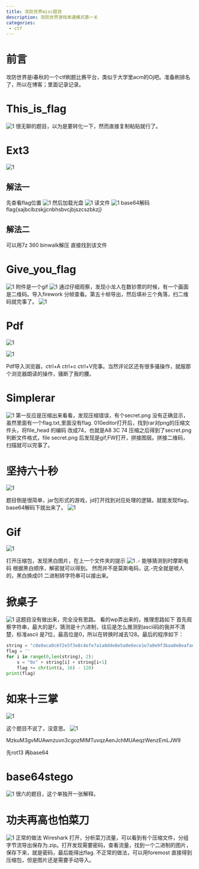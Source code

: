 ```yaml
---
title: 攻防世界misc题目
description: 攻防世界游戏单通模式第一关
categories: 
 - ctf
---
```


# 前言
攻防世界是i春秋的一个ctf刷题比赛平台，类似于大学里acm的Oj吧。准备刷排名了，所以在博客；里面记录记录。

# This_is_flag
![1](https://github.com/crazypyy/crazypyy.github.io/blob/master/images/gongfangshijiemisc/1.png?raw=true)
很无聊的题目，以为是要转化一下，然而直接复制粘贴就行了。

# Ext3
![1](https://github.com/crazypyy/crazypyy.github.io/blob/master/images/gongfangshijiemisc/2.png?raw=true)
## 解法一
先查看flag位置
![1](https://github.com/crazypyy/crazypyy.github.io/blob/master/images/gongfangshijiemisc/3.png?raw=true)
然后加载光盘
![1](https://github.com/crazypyy/crazypyy.github.io/blob/master/images/gongfangshijiemisc/4.png?raw=true)
读文件
![1](https://github.com/crazypyy/crazypyy.github.io/blob/master/images/gongfangshijiemisc/5.png?raw=true)
base64解码
flag{sajbcibzskjjcnbhsbvcjbjszcszbkzj}
## 解法二
可以用7z  360  binwalk解压 直接找到该文件
# Give_you_flag
![1](https://github.com/crazypyy/crazypyy.github.io/blob/master/images/gongfangshijiemisc/6.png?raw=true)
附件是一个gif
![1](https://github.com/crazypyy/crazypyy.github.io/blob/master/images/gongfangshijiemisc/7.png?raw=true)
通过仔细观察，发现小龙人在数钞票的时候，有一个画面是二维码。导入firework 分帧查看。第五十帧导出，然后填补三个角落，扫二维码就完事了。
![1](https://github.com/crazypyy/crazypyy.github.io/blob/master/images/gongfangshijiemisc/8.png?raw=true)

# Pdf
![1](https://github.com/crazypyy/crazypyy.github.io/blob/master/images/gongfangshijiemisc/9.png?raw=true)

![1](https://github.com/crazypyy/crazypyy.github.io/blob/master/images/gongfangshijiemisc/10.png?raw=true)

Pdf导入浏览器，ctrl+A ctrl+c ctrl+V完事。当然评论区还有很多骚操作，就服那个浏览器朗读的操作，骚断了我的腰。

# Simplerar
![1](https://github.com/crazypyy/crazypyy.github.io/blob/master/images/gongfangshijiemisc/11.png?raw=true)
第一反应是压缩出来看看，发现压缩错误，有个secret.png 没有正确显示，虽然里面有一个flag.txt,里面没有flag.
010editor打开后，找到rar对png的压缩文件头，将file_head 的编码 改成74，也就是A8 3C 74
压缩之后得到了secret.png
判断文件格式，file secret.png 后发现是gif,FW打开，拼接图层。拼接二维码，扫描就可以完事了。

# 坚持六十秒
![1](https://github.com/crazypyy/crazypyy.github.io/blob/master/images/gongfangshijiemisc/12.png?raw=true)

题目倒是很简单，jar包形式的游戏，jd打开找到对应处理的逻辑，就能发现flag，base64解码下就出来了。
![1](https://github.com/crazypyy/crazypyy.github.io/blob/master/images/gongfangshijiemisc/13.png?raw=true)

# Gif
![1](https://github.com/crazypyy/crazypyy.github.io/blob/master/images/gongfangshijiemisc/14.png?raw=true)

打开压缩包，发现黑白图片，在上一个文件夹的提示
![1](https://github.com/crazypyy/crazypyy.github.io/blob/master/images/gongfangshijiemisc/15.png?raw=true)
.- 能够猜测到时摩斯电码
根据黑白顺序，解密就可以得到。
然而并不是莫斯电码，这.-完全就是唬人的，黑白换成01 二进制转字符串可以接出来。

# 掀桌子
![1](https://github.com/crazypyy/crazypyy.github.io/blob/master/images/gongfangshijiemisc/16.png?raw=true)
这题目没有做出来，完全没有思路。
看的wp弄出来的，推理思路如下
首先观察字符串，最大的是f，猜测是十六进制，往后是怎么推测到ascii码的我并不清楚，标准ascii 是7位，最高位是0，所以在转换时减去128。最后的程序如下：
```python
string = "c8e9aca0c6f2e5f3e8c4efe7a1a0d4e8e5a0e6ece1e7a0e9f3baa0e8eafae3f9e4eafae2eae4e3eaebfaebe3f5e7e9f3e4e3e8eaf9eaf3e2e4e6f2"
flag = ''
for i in range(0,len(string), 2):
    s = "0x" + string[i] + string[i+1]
    flag += chr(int(s, 16) - 128)
print(flag)
```

# 如来十三掌
![1](https://github.com/crazypyy/crazypyy.github.io/blob/master/images/gongfangshijiemisc/17.png?raw=true)

这个题目不说了，没意思。
![1](https://github.com/crazypyy/crazypyy.github.io/blob/master/images/gongfangshijiemisc/18.png?raw=true)

MzkuM3gvMUAwnzuvn3cgozMlMTuvqzAenJchMUAeqzWenzEmLJW9

先rot13 再base64

# base64stego
![1](https://github.com/crazypyy/crazypyy.github.io/blob/master/images/gongfangshijiemisc/20.png?raw=true)
很六的题目，这个单独开一张解释。

# 功夫再高也怕菜刀
![1](https://github.com/crazypyy/crazypyy.github.io/blob/master/images/gongfangshijiemisc/21.png?raw=true)
正常的做法
Wireshark 打开，分析菜刀流量，可以看到有个压缩文件，分组字节流导出保存为.zip。打开发现需要密码，查看流量，找到一个二进制的图片，保存下来，就是密码，最后能得出flag.
不正常的做法，可以用foremost 直接得到压缩包，但是图片还是需要手动导入。